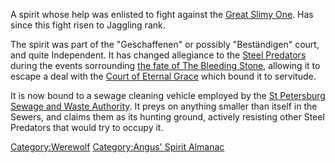 A spirit whose help was enlisted to fight against the [Great Slimy
One](Great_Slimy_One "wikilink"). Has since this fight risen to Jaggling
rank.

The spirit was part of the "Geschaffenen" or possibly "Beständigen"
court, and quite Independent. It has changed allegiance to the [Steel
Predators](Steel_Predators "wikilink") during the events sorrounding
[the fate of The Bleeding
Stone](the_fate_of_The_Bleeding_Stone "wikilink"), allowing it to escape
a deal with the [Court of Eternal
Grace](Court_of_Eternal_Grace "wikilink") which bound it to servitude.

It is now bound to a sewage cleaning vehicle employed by the [St
Petersburg Sewage and Waste
Authority](St_Petersburg_Sewage_and_Waste_Authority "wikilink"). It
preys on anything smaller than itself in the Sewers, and claims them as
its hunting ground, actively resisting other Steel Predators that would
try to occupy it.

[Category:Werewolf](Category:Werewolf "wikilink") [Category:Angus'
Spirit Almanac](Category:Angus'_Spirit_Almanac "wikilink")